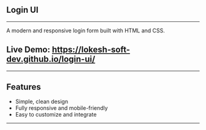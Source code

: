 ## Login UI
---
A modern and responsive login form built with HTML and CSS.

## Live Demo: https://lokesh-soft-dev.github.io/login-ui/
---
## Features
- Simple, clean design
- Fully responsive and mobile-friendly
- Easy to customize and integrate
---

